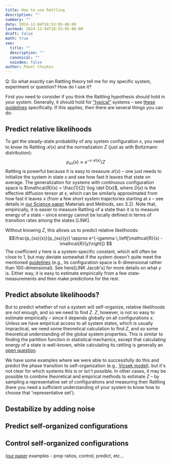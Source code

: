 ```yaml
---
title: How to use Rattling
description: ""
summary: ""
date: 2024-12-04T18:53:05-06:00
lastmod: 2024-12-04T18:53:05-06:00
draft: false
math: true
seo:
  title: ""
  description: ""
  canonical: ""
  noindex: false
author: Pavel Chvykov
---
```

Q: So what exactly can Rattling theory tell me for my specific system, experiment or question? How do I use it?

First you need to consider if you think the Rattling hypothesis should hold in your system. Generally, it should hold for ["typical"](/docs/background/typicality/) systems – see [these guidelines](/docs/background/typicality/#general-guidelines)  specifically. If this applies, then there are several things you can do:

## Predict relative likelihoods 

To get the steady-state probability of any system configuration $x$, you need to know its Rattling $\mathcal{R}(x)$ and the normalization $Z$ (just as with Boltzmann distribution):
$$p_{ss}(x) \approx e^{-\gamma\; \mathcal{R}(x)}/Z$$
Rattling is powerful because it is easy to measure $\mathcal{R}(x)$ – one just needs to initialize the system in state $x$ and see how fast it leaves that state on average. The generalization for systems with continuous configuration space is $\mathcal{R}(x) = \frac{1}{2} \log \det D(x)$, where $D(x)$ is the effective diffusion tensor at $x$, which can be similarly approximated from how fast it leaves $x$ (from a few short system trajectories starting at $x$ – see details in [our Science paper](https://www.science.org/doi/10.1126/science.abc6182) Materials and Methods, sec 3.2). 
Note that, empirically, it is easier to measure Rattling of a state than it is to measure energy of a state – since energy cannot be locally defined in terms of transition rates among the states [LINK].

Without knowing $Z$, this allows us to predict relative likelihoods:
$$\frac{p_{ss}(x)}{p_{ss}(y)} \approx e^{-\gamma \,\left[\mathcal{R}(x) - \mathcal{R}(y)\right]} $$
The coefficient $\gamma$ here is a system-specific constant, which will often be close to 1, but may deviate somewhat if the system doesn't quite meet the mentioned [guidelines](/docs/background/typicality/#general-guidelines) (e.g., its configuration space is 6-dimensional rather than 100-dimensional). See here[LINK Jacob's] for more details on what $\gamma$ is. Either way, it is easy to estimate empirically from a few state-measurements and then make predictions for the rest. 

## Predict absolute likelihoods?

But to predict whether of not a system will self-organize, relative likelihoods are not enough, and so we need to find $Z$. $Z$, however, is not so easy to estimate empirically – since it depends globally on all configurations $x$. Unless we have empirical access to all system states, which is usually impractical, we need some theoretical calculation to find $Z$, and so some theoretical understanding of the global system properties. This is similar to finding the partition function in statistical mechanics, except that calculating energy of a state is well-known, while calculating its rattling is generally an [open question](/docs/research-directions/predicting-rattling/). 

We have some examples where we were able to successfully do this and predict the phase transition to self-organization (e.g., [Vicsek model](/docs/examples/vicsek-model/)), but it's not clear for which systems this is or isn't possible. 
In other cases, it may be possible to combine theoretical and empirical methods to estimate $Z$ – by sampling a representative set of configurations and measuring their Rattling (here you need a sufficient understanding of your system to know how to choose that 'representative set').

## Destabilize by adding noise

## Predict self-organized configurations

## Control self-organized configurations 


([our paper](https://www.science.org/doi/10.1126/science.abc6182) examples - prop ratios, control, predict, etc...
